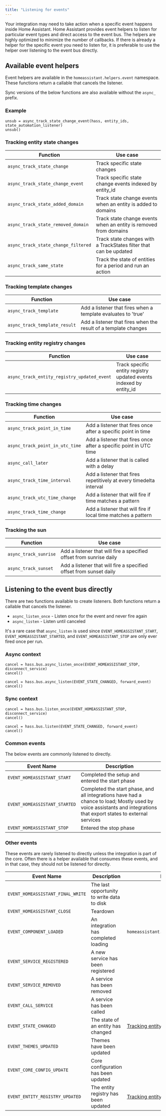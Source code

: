 ```yaml
---
title: "Listening for events"
---
```


Your integration may need to take action when a specific event happens inside Home Assistant. Home Assistant provides event helpers to listen for particular event types and direct access to the event bus. The helpers are highly optimized to minimize the number of callbacks. If there is already a helper for the specific event you need to listen for, it is preferable to use the helper over listening to the event bus directly.

## Available event helpers

Event helpers are available in the `homeassistant.helpers.event` namespace. These functions return a callable that cancels the listener.

Sync versions of the below functions are also available without the `async_` prefix.

### Example

```python3
unsub = async_track_state_change_event(hass, entity_ids, state_automation_listener)
unsub()
```

### Tracking entity state changes

| Function                           | Use case
| ---------------------------------- | --------------------------------------------------------------------------
| `async_track_state_change`           | Track specific state changes
| `async_track_state_change_event`     | Track specific state change events indexed by entity_id
| `async_track_state_added_domain`     | Track state change events when an entity is added to domains
| `async_track_state_removed_domain`   | Track state change events when an entity is removed from domains
| `async_track_state_change_filtered`  | Track state changes with a TrackStates filter that can be updated
| `async_track_same_state`             | Track the state of entities for a period and run an action

### Tracking template changes

| Function                           | Use case
| ---------------------------------- | --------------------------------------------------------------------------
| `async_track_template`               | Add a listener that fires when a template evaluates to 'true'
| `async_track_template_result`        | Add a listener that fires when the result of a template changes

### Tracking entity registry changes

| Function                                  | Use case
| ----------------------------------------- | --------------------------------------------------------------------------
| `async_track_entity_registry_updated_event` | Track specific entity registry updated events indexed by entity_id

### Tracking time changes

| Function                                  | Use case
| ----------------------------------------- | --------------------------------------------------------------------------
| `async_track_point_in_time`                 | Add a listener that fires once after a specific point in time
| `async_track_point_in_utc_time`             | Add a listener that fires once after a specific point in UTC time
| `async_call_later`                          | Add a listener that is called with a delay
| `async_track_time_interval`                 | Add a listener that fires repetitively at every timedelta interval
| `async_track_utc_time_change`               | Add a listener that will fire if time matches a pattern
| `async_track_time_change`                   | Add a listener that will fire if local time matches a pattern

### Tracking the sun

| Function                                  | Use case
| ----------------------------------------- | --------------------------------------------------------------------------
| `async_track_sunrise`                       | Add a listener that will fire a specified offset from sunrise daily
| `async_track_sunset`                        | Add a listener that will fire a specified offset from sunset daily

## Listening to the event bus directly

There are two functions available to create listeners. Both functions return a callable that cancels the listener. 

- `async_listen_once` - Listen once for the event and never fire again
- `async_listen` - Listen until canceled

It's a rare case that `async_listen` is used since `EVENT_HOMEASSISTANT_START`, `EVENT_HOMEASSISTANT_STARTED`, and `EVENT_HOMEASSISTANT_STOP` are only ever fired once per run.

### Async context

```python3
cancel = hass.bus.async_listen_once(EVENT_HOMEASSISTANT_STOP, disconnect_service)
cancel()
```

```python3
cancel = hass.bus.async_listen(EVENT_STATE_CHANGED, forward_event)
cancel()
```

### Sync context
```python3
cancel = hass.bus.listen_once(EVENT_HOMEASSISTANT_STOP, disconnect_service)
cancel()
```

```python3
cancel = hass.bus.listen(EVENT_STATE_CHANGED, forward_event)
cancel()
```

### Common events

The below events are commonly listened to directly.

| Event Name                      | Description
| ------------------------------- | --------------------------------------------------------------------------
| `EVENT_HOMEASSISTANT_START`       | Completed the setup and entered the start phase
| `EVENT_HOMEASSISTANT_STARTED`     | Completed the start phase, and all integrations have had a chance to load; Mostly used by voice assistants and integrations that export states to external services
| `EVENT_HOMEASSISTANT_STOP`        | Entered the stop phase

### Other events

These events are rarely listened to directly unless the integration is part of the core. Often there is a helper available that consumes these events, and in that case, they should not be listened for directly.

| Event Name                      | Description                                  | Preferred helper
| ------------------------------- | -------------------------------------------- | ----------------------------
| `EVENT_HOMEASSISTANT_FINAL_WRITE` | The last opportunity to write data to disk   | 
| `EVENT_HOMEASSISTANT_CLOSE`       | Teardown                                     | 
| `EVENT_COMPONENT_LOADED`          | An integration has completed loading         | `homeassistant.helpers.start.async_at_start`
| `EVENT_SERVICE_REGISTERED`        | A new service has been registered            |
| `EVENT_SERVICE_REMOVED`           | A service has been removed                   |
| `EVENT_CALL_SERVICE`              | A service has been called                    |
| `EVENT_STATE_CHANGED`             | The state of an entity has changed           | [Tracking entity state changes](#tracking-entity-state-changes)
| `EVENT_THEMES_UPDATED`            | Themes have been updated                     |
| `EVENT_CORE_CONFIG_UPDATE`        | Core configuration has been updated          |
| `EVENT_ENTITY_REGISTRY_UPDATED`   | The entity registry has been updated         | [Tracking entity registry changes](#tracking-entity-registry-changes)
